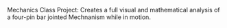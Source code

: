 Mechanics Class Project: Creates a full visual and mathematical analysis of a four-pin bar jointed Mechnanism while in motion.
